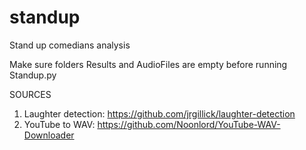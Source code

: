 # standup
Stand up comedians analysis

Make sure folders Results and AudioFiles are empty before running Standup.py


SOURCES

1. Laughter detection: https://github.com/jrgillick/laughter-detection
2. YouTube to WAV: https://github.com/Noonlord/YouTube-WAV-Downloader
